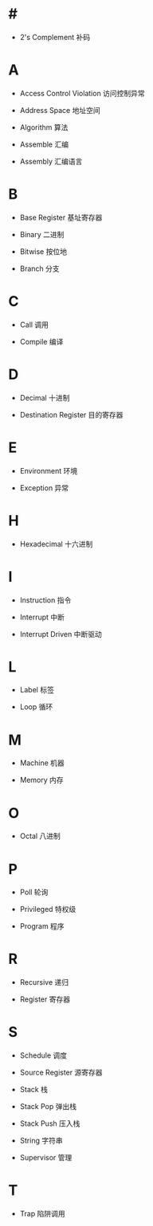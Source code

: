 # \#

- 2's Complement 补码

# A

- Access Control Violation 访问控制异常

- Address Space 地址空间

- Algorithm 算法

- Assemble 汇编

- Assembly 汇编语言

# B

- Base Register 基址寄存器

- Binary 二进制

- Bitwise 按位地

- Branch 分支

# C

- Call 调用

- Compile 编译

# D

- Decimal 十进制

- Destination Register 目的寄存器

# E

- Environment 环境

- Exception 异常

# H

- Hexadecimal 十六进制

# I

- Instruction 指令

- Interrupt 中断

- Interrupt Driven 中断驱动

# L

- Label 标签

- Loop 循环

# M

- Machine 机器

- Memory 内存

# O

- Octal 八进制

# P

- Poll 轮询

- Privileged 特权级

- Program 程序

# R

- Recursive 递归

- Register 寄存器

# S

- Schedule 调度

- Source Register 源寄存器

- Stack 栈

- Stack Pop 弹出栈

- Stack Push 压入栈

- String 字符串

- Supervisor 管理

# T

- Trap 陷阱调用
